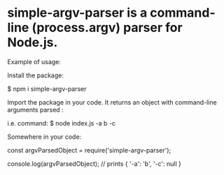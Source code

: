 # simple-argv-parser is a command-line (process.argv) parser for Node.js.

Example of usage:

Install the package:

$ npm i simple-argv-parser

Import the package in your code. It returns an object with command-line arguments parsed :

i.e. command: $ node index.js -a b -c

Somewhere in your code:

const argvParsedObject = require('simple-argv-parser');

console.log(argvParsedObject); // prints { '-a': 'b', '-c': null } 

